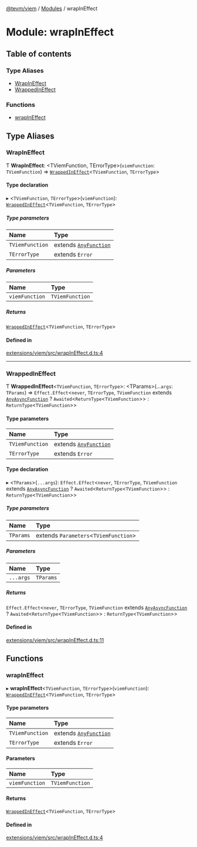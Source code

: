 [@tevm/viem](/reference/viem-effect/README.md) / [Modules](/reference/viem-effect/modules.md) / wrapInEffect

# Module: wrapInEffect

## Table of contents

### Type Aliases

- [WrapInEffect](/reference/viem-effect/modules/wrapInEffect.md#wrapineffect)
- [WrappedInEffect](/reference/viem-effect/modules/wrapInEffect.md#wrappedineffect)

### Functions

- [wrapInEffect](/reference/viem-effect/modules/wrapInEffect.md#wrapineffect-1)

## Type Aliases

### WrapInEffect

Ƭ **WrapInEffect**: \<TViemFunction, TErrorType\>(`viemFunction`: `TViemFunction`) => [`WrappedInEffect`](/reference/viem-effect/modules/wrapInEffect.md#wrappedineffect)\<`TViemFunction`, `TErrorType`\>

#### Type declaration

▸ \<`TViemFunction`, `TErrorType`\>(`viemFunction`): [`WrappedInEffect`](/reference/viem-effect/modules/wrapInEffect.md#wrappedineffect)\<`TViemFunction`, `TErrorType`\>

##### Type parameters

| Name | Type |
| :------ | :------ |
| `TViemFunction` | extends [`AnyFunction`](/reference/viem-effect/modules/types.md#anyfunction) |
| `TErrorType` | extends `Error` |

##### Parameters

| Name | Type |
| :------ | :------ |
| `viemFunction` | `TViemFunction` |

##### Returns

[`WrappedInEffect`](/reference/viem-effect/modules/wrapInEffect.md#wrappedineffect)\<`TViemFunction`, `TErrorType`\>

#### Defined in

[extensions/viem/src/wrapInEffect.d.ts:4](https://github.com/evmts/tevm-monorepo/blob/main/extensions/viem/src/wrapInEffect.d.ts#L4)

___

### WrappedInEffect

Ƭ **WrappedInEffect**\<`TViemFunction`, `TErrorType`\>: \<TParams\>(...`args`: `TParams`) => `Effect.Effect`\<`never`, `TErrorType`, `TViemFunction` extends [`AnyAsyncFunction`](/reference/viem-effect/modules/types.md#anyasyncfunction) ? `Awaited`\<`ReturnType`\<`TViemFunction`\>\> : `ReturnType`\<`TViemFunction`\>\>

#### Type parameters

| Name | Type |
| :------ | :------ |
| `TViemFunction` | extends [`AnyFunction`](/reference/viem-effect/modules/types.md#anyfunction) |
| `TErrorType` | extends `Error` |

#### Type declaration

▸ \<`TParams`\>(`...args`): `Effect.Effect`\<`never`, `TErrorType`, `TViemFunction` extends [`AnyAsyncFunction`](/reference/viem-effect/modules/types.md#anyasyncfunction) ? `Awaited`\<`ReturnType`\<`TViemFunction`\>\> : `ReturnType`\<`TViemFunction`\>\>

##### Type parameters

| Name | Type |
| :------ | :------ |
| `TParams` | extends `Parameters`\<`TViemFunction`\> |

##### Parameters

| Name | Type |
| :------ | :------ |
| `...args` | `TParams` |

##### Returns

`Effect.Effect`\<`never`, `TErrorType`, `TViemFunction` extends [`AnyAsyncFunction`](/reference/viem-effect/modules/types.md#anyasyncfunction) ? `Awaited`\<`ReturnType`\<`TViemFunction`\>\> : `ReturnType`\<`TViemFunction`\>\>

#### Defined in

[extensions/viem/src/wrapInEffect.d.ts:11](https://github.com/evmts/tevm-monorepo/blob/main/extensions/viem/src/wrapInEffect.d.ts#L11)

## Functions

### wrapInEffect

▸ **wrapInEffect**\<`TViemFunction`, `TErrorType`\>(`viemFunction`): [`WrappedInEffect`](/reference/viem-effect/modules/wrapInEffect.md#wrappedineffect)\<`TViemFunction`, `TErrorType`\>

#### Type parameters

| Name | Type |
| :------ | :------ |
| `TViemFunction` | extends [`AnyFunction`](/reference/viem-effect/modules/types.md#anyfunction) |
| `TErrorType` | extends `Error` |

#### Parameters

| Name | Type |
| :------ | :------ |
| `viemFunction` | `TViemFunction` |

#### Returns

[`WrappedInEffect`](/reference/viem-effect/modules/wrapInEffect.md#wrappedineffect)\<`TViemFunction`, `TErrorType`\>

#### Defined in

[extensions/viem/src/wrapInEffect.d.ts:4](https://github.com/evmts/tevm-monorepo/blob/main/extensions/viem/src/wrapInEffect.d.ts#L4)
